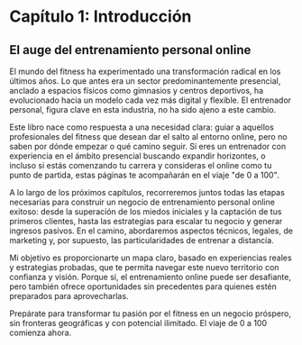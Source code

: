 # Capítulo 1: Introducción

## El auge del entrenamiento personal online

El mundo del fitness ha experimentado una transformación radical en los últimos años. Lo que antes era un sector predominantemente presencial, anclado a espacios físicos como gimnasios y centros deportivos, ha evolucionado hacia un modelo cada vez más digital y flexible. El entrenador personal, figura clave en esta industria, no ha sido ajeno a este cambio.

Este libro nace como respuesta a una necesidad clara: guiar a aquellos profesionales del fitness que desean dar el salto al entorno online, pero no saben por dónde empezar o qué camino seguir. Si eres un entrenador con experiencia en el ámbito presencial buscando expandir horizontes, o incluso si estás comenzando tu carrera y consideras el online como tu punto de partida, estas páginas te acompañarán en el viaje "de 0 a 100".

A lo largo de los próximos capítulos, recorreremos juntos todas las etapas necesarias para construir un negocio de entrenamiento personal online exitoso: desde la superación de los miedos iniciales y la captación de tus primeros clientes, hasta las estrategias para escalar tu negocio y generar ingresos pasivos. En el camino, abordaremos aspectos técnicos, legales, de marketing y, por supuesto, las particularidades de entrenar a distancia.

Mi objetivo es proporcionarte un mapa claro, basado en experiencias reales y estrategias probadas, que te permita navegar este nuevo territorio con confianza y visión. Porque sí, el entrenamiento online puede ser desafiante, pero también ofrece oportunidades sin precedentes para quienes estén preparados para aprovecharlas.

Prepárate para transformar tu pasión por el fitness en un negocio próspero, sin fronteras geográficas y con potencial ilimitado. El viaje de 0 a 100 comienza ahora. 